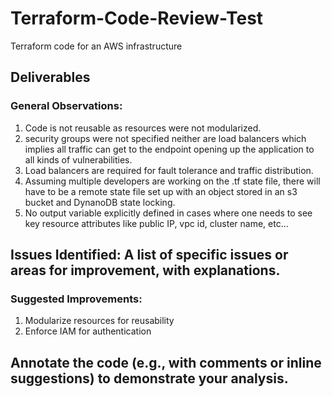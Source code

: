 # Terraform-Code-Review-Test
Terraform code for an AWS infrastructure
## Deliverables
### General Observations: 
1. Code is not reusable as resources were not modularized.
2. security groups were not specified neither are load balancers which implies all traffic can get to the endpoint opening up the application to all kinds of vulnerabilities. 
3. Load balancers are required for fault tolerance and traffic distribution. 
4. Assuming multiple developers are working on the .tf state file, there will have  to be a remote state file set up with an object stored in an s3 bucket and DynanoDB state locking. 
5. No output variable explicitly defined in cases where one needs to see key resource attributes like public IP, vpc id, cluster name, etc...

## Issues Identified: A list of specific issues or areas for improvement, with explanations.
###	Suggested Improvements:
1. Modularize resources for reusability 
2. Enforce IAM for authentication 
##	Annotate the code (e.g., with comments or inline suggestions) to demonstrate your analysis.
